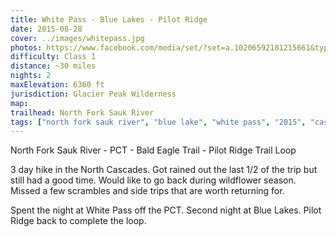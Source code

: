 ```yaml
---
title: White Pass - Blue Lakes - Pilot Ridge
date: 2015-08-28
cover: ../images/whitepass.jpg
photos: https://www.facebook.com/media/set/?set=a.10206592181215661&type=1&l=78ddb39f03
difficulty: Class 1
distance: ~30 miles
nights: 2
maxElevation: 6360 ft
jurisdiction: Glacier Peak Wilderness
map:
trailhead: North Fork Sauk River
tags: ["north fork sauk river", "blue lake", "white pass", "2015", "cascades", "washington", "hike", "30-40 miles", "pilot ridge", "PCT", "kodak peak", "johnson mountain", "white mountain", "indian pass", "dishpan gap", "glacier peak"]
---
```


North Fork Sauk River - PCT - Bald Eagle Trail - Pilot Ridge Trail Loop

3 day hike in the North Cascades. Got rained out the last 1/2 of the trip but
still had a good time. Would like to go back during wildflower season.  Missed
a few scrambles and side trips that are worth returning for.

Spent the night at White Pass off the PCT.  Second night at Blue Lakes.  Pilot
Ridge back to complete the loop.

